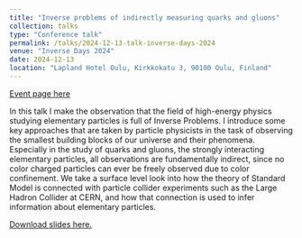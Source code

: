 ```yaml
---
title: "Inverse problems of indirectly measuring quarks and gluons"
collection: talks
type: "Conference talk"
permalink: /talks/2024-12-13-talk-inverse-days-2024
venue: "Inverse Days 2024"
date: 2024-12-13
location: "Lapland Hotel Oulu, Kirkkokatu 3, 90100 Oulu, Finland"
---
```


[Event page here](https://fips.fi/inverse-days-2024/)

In this talk I make the observation that the field of high-energy physics studying elementary particles is full of Inverse Problems. I introduce some key approaches that are taken by particle physicists in the task of observing the smallest building blocks of our universe and their phenomena. Especially in the study of quarks and gluons, the strongly interacting elementary particles, all observations are fundamentally indirect, since no color charged particles can ever be freely observed due to color confinement. We take a surface level look into how the theory of Standard Model is connected with particle collider experiments such as the Large Hadron Collider at CERN, and how that connection is used to infer information about elementary particles.

[Download slides here.](files/slides3.pdf)
